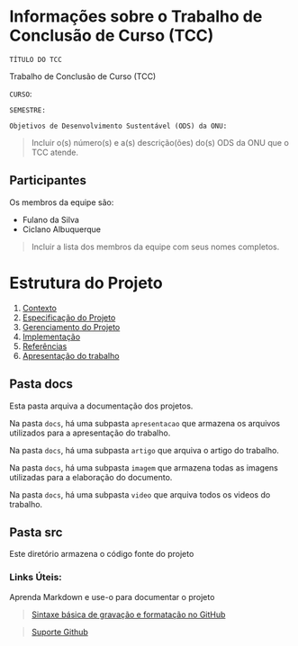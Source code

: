 # Informações sobre o Trabalho de Conclusão de Curso (TCC)
`TÍTULO DO TCC`  

Trabalho de Conclusão de Curso (TCC)
 
`CURSO`: 

`SEMESTRE:`

`Objetivos de Desenvolvimento Sustentável (ODS) da ONU:` 
> Incluir o(s) número(s) e a(s) descrição(ões) do(s) ODS da ONU que o TCC atende. 

## Participantes

Os membros da equipe são: 
- Fulano da Silva
- Ciclano Albuquerque

> Incluir a lista dos membros da equipe com seus nomes completos.

# Estrutura do Projeto

1. [Contexto](./docs/1-Contexto.md)
2. [Especificação do Projeto](./docs/2-Especificação.md)
4. [Gerenciamento do Projeto](./docs/4-Gerenciamento-Projeto.md)
5. [Implementação](./docs/5-Implementação.md)
6. [Referências](./docs/6-Referências.md)
7. [Apresentação do trabalho](./docs/apresentacao/README.md) 



## Pasta docs

Esta pasta arquiva a documentação dos projetos.

Na pasta `docs`, há uma subpasta `apresentacao` que armazena os arquivos utilizados para a apresentação do trabalho.

Na pasta `docs`, há uma subpasta `artigo` que arquiva o artigo do trabalho.

Na pasta `docs`, há uma subpasta `imagem` que armazena todas as
imagens utilizadas para a elaboração do documento.

Na pasta `docs`, há uma subpasta `video` que arquiva todos os
videos do trabalho.

## Pasta src

Este diretório armazena o código fonte do projeto

### Links Úteis:

Aprenda Markdown e use-o para documentar o projeto  

> [Sintaxe básica de gravação e formatação no GitHub](https://guides.github.com/features/mastering-markdown/)

> [Suporte Github](https://help.github.com/pt/github/writing-on-github/getting-started-with-writing-and-formatting-on-github)
